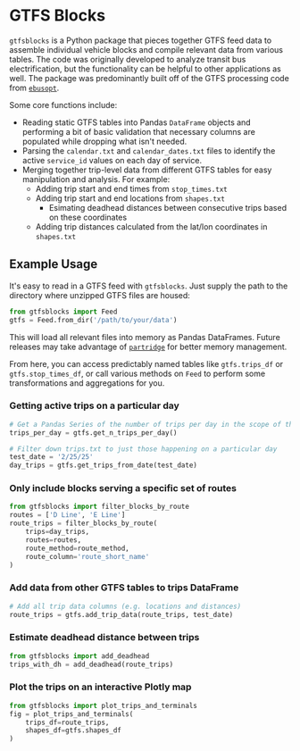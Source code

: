 # GTFS Blocks
`gtfsblocks` is a Python package that pieces together GTFS feed data to assemble individual vehicle blocks and compile relevant data from various tables. The code was originally developed to analyze transit bus electrification, but the functionality can be helpful to other applications as well. The package was predominantly built off of the GTFS processing code from [`ebusopt`](https://github.com/dan-mccabe/ebusopt).

Some core functions include:
- Reading static GTFS tables into Pandas `DataFrame` objects and performing a bit of basic validation that necessary columns are populated while dropping what isn't needed.
- Parsing the `calendar.txt` and `calendar_dates.txt` files to identify the active `service_id` values on each day of service.
- Merging together trip-level data from different GTFS tables for easy manipulation and analysis. For example:
    - Adding trip start and end times from `stop_times.txt`
    - Adding trip start and end locations from `shapes.txt`
        - Esimating deadhead distances between consecutive trips based on these coordinates
    - Adding trip distances calculated from the lat/lon coordinates in `shapes.txt`

## Example Usage
It's easy to read in a GTFS feed with `gtfsblocks`. Just supply the path to the directory where unzipped GTFS files are housed:

```python
from gtfsblocks import Feed
gtfs = Feed.from_dir('/path/to/your/data')
```

This will load all relevant files into memory as Pandas DataFrames. Future releases may take advantage of [`partridge`](https://github.com/remix/partridge) for better memory management.

From here, you can access predictably named tables like `gtfs.trips_df` or `gtfs.stop_times_df`, or call various methods on `Feed` to perform some transformations and aggregations for you.

### Getting active trips on a particular day
```python
# Get a Pandas Series of the number of trips per day in the scope of these files
trips_per_day = gtfs.get_n_trips_per_day()

# Filter down trips.txt to just those happening on a particular day
test_date = '2/25/25'
day_trips = gtfs.get_trips_from_date(test_date)
```

### Only include blocks serving a specific set of routes
```python
from gtfsblocks import filter_blocks_by_route
routes = ['D Line', 'E Line']
route_trips = filter_blocks_by_route(
    trips=day_trips,
    routes=routes,
    route_method=route_method,
    route_column='route_short_name'
)
```

### Add data from other GTFS tables to trips DataFrame
```python
# Add all trip data columns (e.g. locations and distances)
route_trips = gtfs.add_trip_data(route_trips, test_date)
```

### Estimate deadhead distance between trips
```python
from gtfsblocks import add_deadhead
trips_with_dh = add_deadhead(route_trips)
```

### Plot the trips on an interactive Plotly map
```python
from gtfsblocks import plot_trips_and_terminals
fig = plot_trips_and_terminals(
    trips_df=route_trips,
    shapes_df=gtfs.shapes_df
)
```
